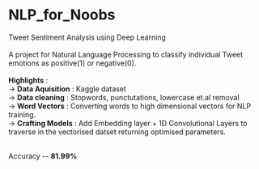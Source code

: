 # NLP_for_Noobs
Tweet Sentiment Analysis using Deep Learning <br/> <br/>
A project for Natural Language Processing to classify individual Tweet emotions as positive(1) or negative(0).<br/><br/>
**Highlights** : <br/>
-> **Data Aquisition** : Kaggle dataset <br/>
-> **Data cleaning** : Stopwords, punctutations, lowercase et.al removal <br/>
-> **Word Vectors** : Converting words to high dimensional vectors for NLP training. <br/>
-> **Crafting Models** : Add Embedding layer +  1D Convolutional Layers to traverse in the vectorised datset returning optimised parameters.<br/><br/>

Accuracy -- **81.99%**
